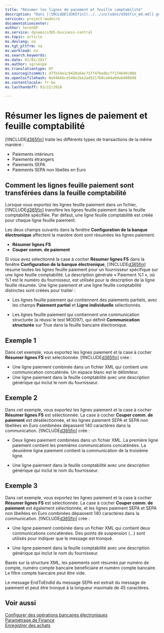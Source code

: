 ```yaml
---
title: "Résumer les lignes de paiement et feuille comptabilité"
description: "Dans [!INCLUDE[d365fin](../../includes/d365fin_md.md)] gère plusieurs types de transactions de la même manière."
services: project-madeira
documentationcenter: 
author: SorenGP
ms.service: dynamics365-business-central
ms.topic: article
ms.devlang: na
ms.tgt_pltfrm: na
ms.workload: na
ms.search.keywords: 
ms.date: 07/01/2017
ms.author: sgroespe
ms.translationtype: HT
ms.sourcegitcommit: d7fb34e1c9428a64c71ff47be8bcff174649c00d
ms.openlocfilehash: 0e94b66ce548e2ba2ad5217b0ca04a0da6d08948
ms.contentlocale: fr-be
ms.lasthandoff: 03/22/2018

---
```

# <a name="summarizing-payment-lines-and-general-journal-lines"></a>Résumer les lignes de paiement et feuille comptabilité
[!INCLUDE[d365fin](../../includes/d365fin_md.md)] traite les différents types de transactions de la même manière :  

- Paiements intérieurs  
- Paiements étrangers  
- Paiements SEPA  
- Paiements SEPA non libellés en Euro  

## <a name="how-payment-journal-lines-are-transferred-to-the-general-journal"></a>Comment les lignes feuille paiement sont transférées dans la feuille comptabilité  
Lorsque vous exportez les lignes feuille paiement dans un fichier, [!INCLUDE[d365fin](../../includes/d365fin_md.md)] transfère les lignes feuille paiement dans la feuille comptabilité spécifiée. Par défaut, une ligne feuille comptabilité est créée pour chaque ligne feuille paiement.  

Les deux champs suivants dans la fenêtre **Configuration de la banque électronique** affectent la manière dont sont résumées les lignes paiement.  

- **Résumer lignes FS**  
- **Couper comm. de paiement**  

Si vous avez sélectionné la case à cocher **Résumer lignes FS** dans la fenêtre **Configuration de la banque électronique**, [!INCLUDE[d365fin](../../includes/d365fin_md.md)] résume toutes les lignes feuille paiement pour un fournisseur spécifique sur une ligne feuille comptabilité. La description générale « Paiement %1 », où %1 est le numéro du fournisseur, est utilisée pour la description de la ligne feuille résumée. Une ligne paiement et une ligne feuille comptabilité distinctes sont créées pour traiter :  

- Les lignes feuille paiement qui contiennent des paiements partiels, avec les champs **Paiement partiel** et **Ligne individuelle** sélectionnés.  

- Les lignes feuille paiement qui contiennent une communication structurée (a réussi le test MOD97), qui définit **Communication structurée** sur True dans la feuille bancaire électronique.  

## <a name="example-1"></a>Exemple 1  
Dans cet exemple, vous exportez les lignes paiement et la case à cocher **Résumer lignes FS** est sélectionnée. [!INCLUDE[d365fin](../../includes/d365fin_md.md)] crée :  

- Une ligne paiement combinée dans un fichier XML qui contient une communication concaténée. Un espace blanc est le délimiteur.  
- Une ligne paiement dans la feuille comptabilité avec une description générique qui inclut le nom du fournisseur.  

## <a name="example-2"></a>Exemple 2  
Dans cet exemple, vous exportez les lignes paiement et la case à cocher **Résumer lignes FS** est sélectionnée. La case à cocher **Couper comm. de paiement** est désélectionnée, et les lignes paiement SEPA et SEPA non libellées en Euro combinées dépassent 140 caractères dans la communication. [!INCLUDE[d365fin](../../includes/d365fin_md.md)] crée :  

- Deux lignes paiement combinées dans un fichier XML. La première ligne paiement contient les premières communications concaténées. La deuxième ligne paiement contient la communication de la troisième ligne.  

- Une ligne paiement dans la feuille comptabilité avec une description générique qui inclut le nom du fournisseur.  

## <a name="example-3"></a>Exemple 3  
Dans cet exemple, vous exportez les lignes paiement et la case à cocher **Résumer lignes FS** est sélectionnée. La case à cocher **Couper comm. de paiement** est également sélectionnée, et les lignes paiement SEPA et SEPA non libellées en Euro combinées dépassent 140 caractères dans la communication. [!INCLUDE[d365fin](../../includes/d365fin_md.md)] crée :  

- Une ligne paiement combinée dans un fichier XML qui contient deux communications concaténées. Des points de suspension (...) sont utilisés pour indiquer que le message est tronqué.  

- Une ligne paiement dans la feuille comptabilité avec une description générique qui inclut le nom du fournisseur.  

Basés sur la structure XML, les paiements sont résumés par numéro de compte, numéro compte bancaire bénéficiaire et numéro compte bancaire. Le filtre compte bancaire peut être vide.  

Le message EndToEndId du message SEPA est extrait du message de paiement et peut être tronqué à la longueur maximale de 45 caractères.  

## <a name="see-also"></a>Voir aussi  
 [Configurer des opérations bancaires électroniques](how-to-set-up-electronic-banking.md)   
 [Paramétrage de Finance](../../finance-setup-finance.md)  
 [Enregistrer des achats](../../purchasing-how-record-purchases.md) 

